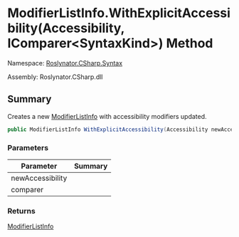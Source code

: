 # ModifierListInfo\.WithExplicitAccessibility\(Accessibility, IComparer\<SyntaxKind>\) Method

Namespace: [Roslynator.CSharp.Syntax](../../README.md)

Assembly: Roslynator\.CSharp\.dll

## Summary

Creates a new [ModifierListInfo](../README.md) with accessibility modifiers updated\.

```csharp
public ModifierListInfo WithExplicitAccessibility(Accessibility newAccessibility, IComparer<SyntaxKind> comparer = null)
```

### Parameters

| Parameter | Summary |
| --------- | ------- |
| newAccessibility | |
| comparer | |

### Returns

[ModifierListInfo](../README.md)




